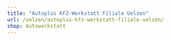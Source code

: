 ```yaml
---
title: "Autoplus KFZ-Werkstatt Filiale Uelzen"
url: /uelzen/autoplus-kfz-werkstatt-filiale-uelzen/
shop: Autowerkstatt
---
```

